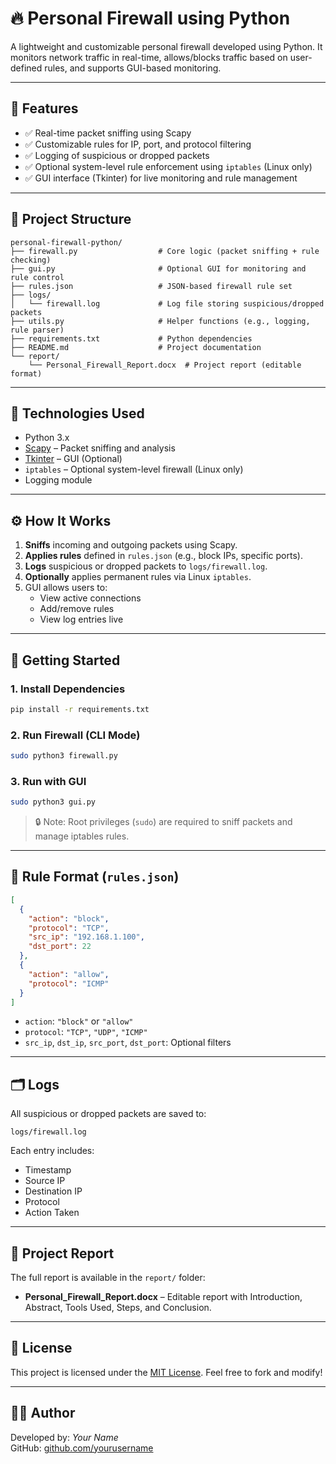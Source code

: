 # 🔥 Personal Firewall using Python

A lightweight and customizable personal firewall developed using Python. It monitors network traffic in real-time, allows/blocks traffic based on user-defined rules, and supports GUI-based monitoring.

---

## 📌 Features

- ✅ Real-time packet sniffing using Scapy
- ✅ Customizable rules for IP, port, and protocol filtering
- ✅ Logging of suspicious or dropped packets
- ✅ Optional system-level rule enforcement using `iptables` (Linux only)
- ✅ GUI interface (Tkinter) for live monitoring and rule management

---

## 📁 Project Structure

```
personal-firewall-python/
├── firewall.py                  # Core logic (packet sniffing + rule checking)
├── gui.py                       # Optional GUI for monitoring and rule control
├── rules.json                   # JSON-based firewall rule set
├── logs/
│   └── firewall.log             # Log file storing suspicious/dropped packets
├── utils.py                     # Helper functions (e.g., logging, rule parser)
├── requirements.txt             # Python dependencies
├── README.md                    # Project documentation
└── report/
    └── Personal_Firewall_Report.docx  # Project report (editable format)
```

---

## 🧰 Technologies Used

- Python 3.x  
- [Scapy](https://scapy.readthedocs.io/en/latest/) – Packet sniffing and analysis  
- [Tkinter](https://docs.python.org/3/library/tkinter.html) – GUI (Optional)  
- `iptables` – Optional system-level firewall (Linux only)  
- Logging module

---

## ⚙️ How It Works

1. **Sniffs** incoming and outgoing packets using Scapy.
2. **Applies rules** defined in `rules.json` (e.g., block IPs, specific ports).
3. **Logs** suspicious or dropped packets to `logs/firewall.log`.
4. **Optionally** applies permanent rules via Linux `iptables`.
5. GUI allows users to:
   - View active connections
   - Add/remove rules
   - View log entries live

---

## 🚀 Getting Started

### 1. Install Dependencies

```bash
pip install -r requirements.txt
```

### 2. Run Firewall (CLI Mode)

```bash
sudo python3 firewall.py
```

### 3. Run with GUI

```bash
sudo python3 gui.py
```

> 🔒 Note: Root privileges (`sudo`) are required to sniff packets and manage iptables rules.

---

## 🧾 Rule Format (`rules.json`)

```json
[
  {
    "action": "block",
    "protocol": "TCP",
    "src_ip": "192.168.1.100",
    "dst_port": 22
  },
  {
    "action": "allow",
    "protocol": "ICMP"
  }
]
```

- `action`: `"block"` or `"allow"`
- `protocol`: `"TCP"`, `"UDP"`, `"ICMP"`
- `src_ip`, `dst_ip`, `src_port`, `dst_port`: Optional filters

---

## 🗂️ Logs

All suspicious or dropped packets are saved to:

```
logs/firewall.log
```

Each entry includes:
- Timestamp
- Source IP
- Destination IP
- Protocol
- Action Taken

---

## 📝 Project Report

The full report is available in the `report/` folder:

- **Personal_Firewall_Report.docx** – Editable report with Introduction, Abstract, Tools Used, Steps, and Conclusion.

---

## 📃 License

This project is licensed under the [MIT License](LICENSE). Feel free to fork and modify!

---

## 🙋‍♂️ Author

Developed by: *Your Name*  
GitHub: [github.com/yourusername](https://github.com/yourusername)